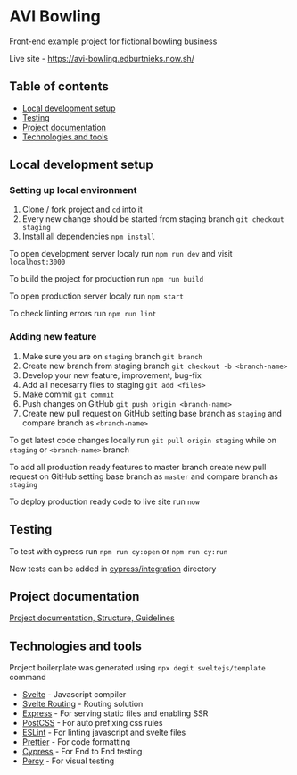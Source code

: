 # AVI Bowling

Front-end example project for fictional bowling business

Live site - https://avi-bowling.edburtnieks.now.sh/

## Table of contents

- [Local development setup](#local-development-setup)
- [Testing](#testing)
- [Project documentation](#project-documentation)
- [Technologies and tools](#technologies-and-tools)

## Local development setup

### Setting up local environment

1. Clone / fork project and `cd` into it
2. Every new change should be started from staging branch `git checkout staging`
3. Install all dependencies `npm install`

To open development server localy run `npm run dev` and visit `localhost:3000`

To build the project for production run `npm run build`

To open production server localy run `npm start`

To check linting errors run `npm run lint`

### Adding new feature

1. Make sure you are on `staging` branch `git branch`
2. Create new branch from staging branch `git checkout -b <branch-name>`
3. Develop your new feature, improvement, bug-fix
4. Add all necesarry files to staging `git add <files>`
5. Make commit `git commit`
6. Push changes on GitHub `git push origin <branch-name>`
7. Create new pull request on GitHub setting base branch as `staging` and compare branch as `<branch-name>`

To get latest code changes locally run `git pull origin staging` while on `staging` or `<branch-name>` branch

To add all production ready features to master branch create new pull request on GitHub setting base branch as `master` and compare branch as `staging`

To deploy production ready code to live site run `now`

## Testing

To test with cypress run `npm run cy:open` or `npm run cy:run`

New tests can be added in [cypress/integration](./cypress/integration) directory

## Project documentation

[Project documentation, Structure, Guidelines](./documentation)

## Technologies and tools

Project boilerplate was generated using `npx degit sveltejs/template` command

- [Svelte](https://svelte.dev/) - Javascript compiler
- [Svelte Routing](https://github.com/EmilTholin/svelte-routing) - Routing solution
- [Express](https://expressjs.com/) - For serving static files and enabling SSR
- [PostCSS](https://postcss.org/) - For auto prefixing css rules
- [ESLint](https://eslint.org/) - For linting javascript and svelte files
- [Prettier](https://prettier.io/) - For code formatting
- [Cypress](https://www.cypress.io/) - For End to End testing
- [Percy](https://percy.io/) - For visual testing
